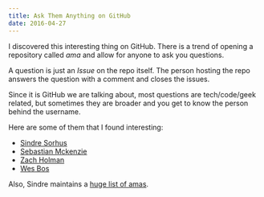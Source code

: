 ```yaml
---
title: Ask Them Anything on GitHub
date: 2016-04-27
---
```


I discovered this interesting thing on GitHub. There is a trend of opening a
repository called _ama_ and allow for anyone to ask you questions.

A question is just an _Issue_ on the repo itself. The person hosting the repo
answers the question with a comment and closes the issues.

Since it is GitHub we are talking about, most questions are tech/code/geek
related, but sometimes they are broader and you get to know the person behind
the username.

Here are some of them that I found interesting:

- [Sindre Sorhus](https://github.com/sindresorhus/ama)
- [Sebastian Mckenzie](https://github.com/kittens/ama)
- [Zach Holman](https://github.com/holman/feedback)
- [Wes Bos](https://github.com/wesbos/ama)

Also, Sindre maintains a
[huge list of amas](https://github.com/sindresorhus/amas).
